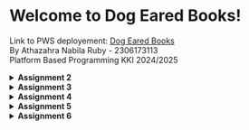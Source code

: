 # Welcome to Dog Eared Books!
Link to PWS deployement: [Dog Eared Books](http://athazahra-nabila-dogearedbooks.pbp.cs.ui.ac.id/)  
By Athazahra Nabila Ruby - 2306173113  
Platform Based Programming KKI 2024/2025

<details>
<Summary><b>Assignment 2</b></summary>

## Step-by-Step Project Implementation
A breakdown of what I did to execute this project:
### Creating the Django project
1. I made a new directory "dog-eared-books" to store the contents of this project
2. I installed a virtual inviroment in the "book_store" directory by running this command on the terminal:
    ```
   python3 -m venv env
   ```
3. Then I activated it with the command:
    ```
   source env/bin/activate
   ```
4. I created the file "requirement.txt" and edited it by using VS Code to add the required the dependencies:
   ```
   django
   gunicorn
   whitenoise
   psycopg2-binary
   requests
   urllib3
   ```
5. Then I installed the dependencies with the command:
    ```
    pip install -r requirements.txt
    ```
6. I created a new Django project named "book_store" with the command 
    ```
    django-admin startproject book_store .
    ```
7. After the project was installed, I added "localhost" and "127.0.0.1" to the ALLOWED_HOSTS in the settings.py file.

### Creating an application with the name main in the project.
8. I created a new application named main with the command:
    ```
    python manage.py startapp main
    ```
9. After the main application was installed, I added 'main' to the INSTALLED_APPS list in the settings.py file to signify the presence of the main application.

### Creating a Template
10. To create a template, I created a templates directory (within the main directory) and added a main.html file that would serve as the template.
11. I filled the template with the necessary components (application name, name, class)

### Creating Models
12. I added a model in the models.py file called Product, which has the necessary attributes name, price, and description, and i also added other attributes that relate to my shop, namely release_date and genre.
13. I then performed migrations to apply my model with the commands:
    ```
    python3 manage.py makemigrations
    python3 manage.py migrate
    ```

### Connecting View with Template
14. I filled the views.py file with a function called show_main that will "send" data to the template if a request is made from the template, which includes app_name, name, and class.

### Configuring URLs
15. I created a urls.py file in the main application and added the following code to configure the routing in the application:
    ```
    from django.urls import path
    from main.views import show_main

    app_name = 'main'

    urlpatterns = [
        path('', show_main, name='show_main'),
    ]
    ```
16. Then, I edited the urls.py in the book_store project for overall project with:
    ```
    from django.urls import path, include

    urlpatterns = [
        path('', include('main.urls')),
    ]
    ```

### Git and PWS Deployment
17. I created a new repository on GitHub and connected it to the local repository by runnning git init.
18. After the connection was established, I performed add, commit, and push actions to the remote GitHub repository.
19. To deploy to PWS, I created a new project titled 'dogearedbooks' on the PWS website then added my PWS deployement URL to the ALLOWED_HOSTS list in settings.py.
20. Finally, I connected the repository to PWS and pushed it to the PWS repository for deployment.
21. I'm finished!


## Diagram
![Diagram](images/pbp_diagram.jpg)

## The use of git in software development
Git is a version control system that helps developers track changes in their codebase, making it easier to manage and collaborate on projects. It allows multiple developers to work on the same project simultaneously, supports branching and merging, and provides a history of all changes, enabling easy rollback to previous versions if needed.


## Why Django?
I believe that one of the reasons Django was chosen is because it uses Python, a language we have been studying since the first semester. This allows students to focus directly on platform-based programming concepts without having to learn a new syntax, as they are already familiar with Python.

## Why are Django Models Called ORMs?
Django models are called ORMs (Object Relational Mapping) because of their nature of directly converting data into tables. As a result, developers don't need to interact directly with data tables like in SQL but can create and access data directly from the model.

</details>

<details>
<Summary><b>Assignment 3</b></summary>

## Step-by-Step Project Implementation

### Setting up template
1. Firstly, I created a new templates folder in the root directory and added base.html that functions as a base view to ensure a consistent design throughout the website and minimize code duplication.
2. To adjust to the changes, I added BASE_DIR / 'templates' in settings.py to the DjangoTemplates DIR field.
3. Then I adjusted my main.html file to use base.html as the main template.

### Creating an input form
4. First, I added an UUID to correctly identify each book and did a model migration.
```
class BookEntry(modelsModel):
    ...
   id = models.UUIDField(primary_key = True, default=uuid.uuid4, editable=False)
   ...
``` 
5. Then, I created the file forms.py which is used to create the structure of the form that can accept entries or new item data. It contains:
```
from django.forms import ModelForm
from main.models import BookEntry

class BookEntryForm(ModelForm):
    class Meta:
        model = BookEntry
        fields = ["title", "author", "price", "genre", "summary"]
```
6. On views.py, I imported redirect and created a new function which implemented the form and validates the inputs.
```
def create_book_entry(request):
    form = BookEntryForm(request.POST or None)

    if form.is_valid() and request.method == "POST":
        form.save()
        return redirect('main:show_main')

    context = {'form': form}
    return render(request, "create_book_entry.html", context)
```
7. I modified the show_main function so that it stores all of the entries.
```
def show_main(request):
    book_entries = BookEntry.objects.all()

    context = {
        'application_name': 'dog-eared-books',
        'class': 'PBP KKI',
        'name': 'Athazahra Nabila Ruby',
        'book_entries': book_entries
    }

    return render(request, "main.html", context)
```
8. I then imported the create_book_entry function to urls.py and implemented its URL routing by adding:
```
urlpatterns = [
   ...
   path('create-book-entry', create_book_entry, name='create_book_entry')
]
```
9. I created create_book_entry.html to add a HTML page on submitting the entries, it contains:
```
{% extends 'base.html' %} 
{% block content %}
<h1>Add New Book Entry</h1>

<form method="POST">
  {% csrf_token %}
  <table>
    {{ form.as_table }}
    <tr>
      <td></td>
      <td>
        <input type="submit" value="Add Book Entry" />
      </td>
    </tr>
  </table>
</form>

{% endblock %}
```
10. Then I modified my main.html to add a button that redirects to the entry submission and displays said entries as a table:
```
...
{% if not book_entries %}
<p>Sorry, there are no books available!</p>
{% else %}
<table>
  <tr>
    <th>Title</th>
    <th>Author</th>
    <th>Price</th>
    <th>Genre</th>
    <th>Summary</th>
  </tr>

  {% comment %} This is how to display book data
  {% endcomment %} 
  {% for book_entry in book_entries %}
  <tr>
    <td>{{book_entry.title}}</td>
    <td>{{book_entry.author}}</td>
    <td>{{book_entry.price}}</td>
    <td>{{book_entry.genre}}</td>
    <td>{{book_entry.summary}}</td>
  </tr>
  {% endfor %}
</table>
{% endif %}

<br />

<a href="{% url 'main:create_book_entry' %}">
  <button>Add New book Entry</button>
</a>
{% endblock content %}
```

### Adding views
11. I added 4 functions to views.py to access data in the form of XML, JSON, and both by IDs
```
def show_xml(request):
    data = BookEntry.objects.all()
    return HttpResponse(serializers.serialize("xml", data), content_type="application/xml")

def show_json(request):
    data = BookEntry.objects.all()
    return HttpResponse(serializers.serialize("json", data), content_type="application/json")

def show_xml_by_id(request, id):
    data = BookEntry.objects.filter(pk=id)
    return HttpResponse(serializers.serialize("xml", data), content_type="application/xml")

def show_json_by_id(request, id):
    data = BookEntry.objects.filter(pk=id)
    return HttpResponse(serializers.serialize("json", data), content_type="application/json")
```

### Creating URL routing to each view
12. I then imported those 4 functions to urls.py then implemented their URL routing by adding:
```
urlpatterns = [
    ...
    path('xml/', show_xml, name='show_xml'),
    path('json/', show_json, name='show_json'),
    path('xml/<str:id>/', show_xml_by_id, name='show_xml_by_id'),
    path('json/<str:id>/', show_json_by_id, name='show_json_by_id'),
]
```
13. Lastly, I deployed the changes I made to PWS and Github.
14. I'm done!

## Why do we need data delivery in implementing a platform?
In the process of implementing a platform, data delivery is important because it facilitates communication between clients, servers, and other systems. This process ensures that information can be sent quickly, securely, and efficiently. Without proper data delivery, the platform would feel slow and inefficient, which could reduce user interest.

## Which is better, XML or JSON? Why is JSON more popular than XML?
In my opinion, JSON is better and more popular than XML because JSON has a simpler structure and appearance, making it easier for humans to read. Moreover, JSON processing tends to be faster and more efficient for data exchange due to its lower complexity compared to XML.

## What is the usage of is_valid() in Django forms? Why do we need the method in forms?
The is_valid() method in Django forms is used to check the validity of the data entered. If the data entered meets the form's requirements (such as data type, data length), then is_valid() will return True, otherwise, it will return False. This method is needed because it verifies and ensures that the data to be entered into the database is correct. Additionally, this method simplifies management in case there are errors when the entered data is not valid.

## Why do we need csrf_token when creating a form in Django? What could happen if we did not use csrf_token on a Django form? How could this be leveraged by an attacker?
The csrf_token is important to protect web applications from Cross-Site Request Forgery (CSRF) attacks, where an attacker can trick an authenticated user into sending malicious requests to the server without their knowledge. Without a csrf_token, the server cannot differentiate between a legitimate request and a malicious one, allowing attackers to abuse the user’s session to perform unintended actions. Therefore, the csrf_token ensures that every request originates from a legitimate and secure source.

## Postman Screenshots
XML
![XML](images/pbp_xml.jpg)

XML by ID
![XMLID](images/pbp_xmlid.jpg)

JSON
![JSON](images/pbp_json.jpg)

SON by ID
![JSONID](images/pbp_jsonid.jpg)

</details>


<details>
<Summary><b>Assignment 4</b></summary>

## Step-by-Step Project Implementation

### Implement the register, login, and logout functions & using data from cookies
1. I first activated the virtual enviroment by running:
```
source env/bin/activate
```
2. In views.py, I imported:
- UserCreationForm to implement the register function
- AuthenticationForms, authenticate, and login to implement the login function
- logout to implement the logout functions 
- datetime, HttpResponseRedirect, and reverse to use cookies. 
I then added those three functions (register, login, logout) to the file:
```
def register(request):
    form = UserCreationForm()

    if request.method == "POST":
        form = UserCreationForm(request.POST)
        if form.is_valid():
            form.save()
            messages.success(request, 'Your account has been successfully created!')
            return redirect('main:login')
    context = {'form':form}
    return render(request, 'register.html', context)

def login_user(request):
   if request.method == 'POST':
      form = AuthenticationForm(data=request.POST)

      if form.is_valid():
        user = form.get_user()
        login(request, user)
        response = HttpResponseRedirect(reverse("main:show_main"))
        response.set_cookie('last_login', str(datetime.datetime.now()))
        return response

   else:
      form = AuthenticationForm(request)
   context = {'form': form}
   return render(request, 'login.html', context)

def logout_user(request):
    logout(request)
    response = HttpResponseRedirect(reverse('main:login'))
    response.delete_cookie('last_login')
    return response
```
3. To use cookies for the login, I modified show_main:
```
def show_main(request):
...
                'last_login': request.COOKIES['last_login'],
        }
        return render(request, "main.html", context)  
...
```

4. I created an HTML file called "register.html" to display the register page.
```
{% extends 'base.html' %} {% block meta %}
<title>Register</title>
{% endblock meta %} {% block content %}

<div class="login">
  <h1>Register</h1>

  <form method="POST">
    {% csrf_token %}
    <table>
      {{ form.as_table }}
      <tr>
        <td></td>
        <td><input type="submit" name="submit" value="Register" /></td>
      </tr>
    </table>
  </form>

  {% if messages %}
  <ul>
    {% for message in messages %}
    <li>{{ message }}</li>
    {% endfor %}
  </ul>
  {% endif %}
</div>

{% endblock content %}
```
5. I created an HTML file called "login.html" to display the login page.
```
{% extends 'base.html' %}

{% block meta %}
<title>Login</title>
{% endblock meta %}

{% block content %}
<div class="login">
  <h1>Login</h1>

  <form method="POST" action="">
    {% csrf_token %}
    <table>
      {{ form.as_table }}
      <tr>
        <td></td>
        <td><input class="btn login_btn" type="submit" value="Login" /></td>
      </tr>
    </table>
  </form>

  {% if messages %}
  <ul>
    {% for message in messages %}
    <li>{{ message }}</li>
    {% endfor %}
  </ul>
  {% endif %} Don't have an account yet?
  <a href="{% url 'main:register' %}">Register Now</a>
</div>

{% endblock content %}
```
6. I also created a "logout" button and displayed the last login data on the main page by adding this to main.html:
```
<a href="{% url 'main:logout' %}">
  <button>Logout</button>
</a>

<h5>Last login session: {{ last_login }}</h5>
```
7. Next, I performed URL routing by importing the register, login, and logout functions to urls.py then added these paths to urlpatterns:
```
path('register/', register, name='register'),
path('login/', login_user, name='login'),
path('logout/', logout_user, name='logout'),
```
8. To force users to login before accessing the site, I imported login_required to views.py then added the restriction to the show_main function:
```
@login_required(login_url='/login')
```

### Make two user accounts with three dummy data each
9. I created two acounts on my page, namely "voicemail337" and "dogears" and I added some book entries.  
voicemail337:
![voicemail337](images/voicemail337.jpg)
dogears:
![dogears](images/dogears.jpg)

### Connect the models Product (BookEntry) and User
10. In models.py, I imported User then modified my BookEntry class by adding:
```
user = models.ForeignKey(User, on_delete=models.CASCADE)
```
11. In views.py, I modified show_main so that only authorized users can view their Product models. I also modified create_book_entry to modify the user field before saving it to the database
```
def show_main(request):
    book_entries = BookEntry.objects.filter(user=request.user)

    context = {
        ...
        'name': request.user.username,
        ...
    }

def create_book_entry(request):
    form = BookEntryForm(request.POST or None)

    if form.is_valid() and request.method == "POST":
        book_entry = form.save(commit=False)
        book_entry.user = request.user
        book_entry.save()
        return redirect('main:show_main')

    context = {'form': form}
    return render(request, "create_book_entry.html", context)
```
12. Lastly, I did model migrations by running
```
python manage.py makemigrations
python manage.py migrate
```

## What is the difference between HttpResponseRedirect() and redirect()?
The difference between HttpResponseRedirect() and redirect() lies in how they are used to perform URL redirects and the level of control they offer.

- HttpResponseRedirect(): Returns an HTTP 302 response to redirect to a specified URL. It’s useful when you need more control over the response before returning it, such as redirecting to an external site.
- redirect(): Internally uses HttpResponseRedirect(). It is more practical and flexible because it can accept different types of parameters, such as URLs, named URL patterns, or model instances.

In short, redirect() is simpler and more flexible, making it easier to use for various scenarios. HttpResponseRedirect(), on the other hand, is better when more control over the response is needed.

## How the BookEntry model is linked with User
The BookEntry model is linked to the User model through a foreign key (on models.py):
```
class BookEntry(models.Model):
    user = models.ForeignKey(User, on_delete=models.CASCADE)
```
When a BookEntry is created using the create_book_entry function (on views.py), it is linked to the corresponding User.
```
def create_book_entry(request):
    form = BookEntryForm(request.POST or None)

    if form.is_valid() and request.method == "POST":
        book_entry = form.save(commit=False)
        book_entry.user = request.user
```

## What is the difference between authentication and authorization, and what happens when a user logs in?
Authentication is the process of verifying a user's identity to ensure they are who they claim to be. For example, entering a username, password, or OTP during login. In Django, authentication is handled by the authenticate() and login() functions. 

Authorization is about determining what actions or resources a user is allowed to access after they have been authenticated. In Django, authorization is managed using permissions and groups, and decorators like @login_required and @permission_required help control access to views.

When a user logs in:
1. Provide Credentials: User submits username and password
2. Authentication: The system verifies if the credentials match stored data using Django's authenticate() function
3. Session Creation: If authenticated, Django creates a session for the user, storing the session ID as a cookie in the browser
4. Authorization: The system checks the user's permissions and roles to determine accessible resources
5. Redirect: If successful, the user is redirected to a target page

## How does Django remember logged-in users? Explain other uses of cookies and whether all cookies are safe to use.
Django remembers logged-in users through sessions stored in cookies. When a user logs in, Django creates a session, stores the session data on the server, and assigns a unique session ID to the user. This session ID is sent to the user's browser as a cookie called sessionid. Every time the user makes a new request, the browser sends the sessionid cookie back to the server, allowing Django to identify the user.

Cookies can also be used for storing user preferences, tracking, shopping carts in e-commerce, and security tokens. However, not all cookies are safe to use. There are key concerns regarding their security and privacy. Cookies can be vulnerable to attacks such as Cross-Site Scripting (XSS) and Cross-Site Request Forgery (CSRF) if they are not properly managed. Additionally, tracking cookies can raise significant privacy issues, as they often collect data on user behavior without explicit consent.
</details>

<details>
<Summary><b>Assignment 5</b></summary>

## Step-by-Step Project Implementation

### Implement functions to delete and edit products.
1. Firstly, I imported the Tailwind CDN on base.html by addding:
```html
<script src="https://cdn.tailwindcss.com">
</script>
```

2. I imported 'reverse' then created an edit and delete function on views.py
```py
def edit_book(request, id):
    book = BookEntry.objects.get(pk = id)

    form = BookEntryForm(request.POST or None, instance=book)

    if form.is_valid() and request.method == "POST":
        # Save form and return to home page
        form.save()
        return HttpResponseRedirect(reverse('main:show_main'))

    context = {'form': form}
    return render(request, "edit_book.html", context)

def delete_book(request, id):
    # Get book based on id
    book = BookEntry.objects.get(pk = id)
    # Delete book
    book.delete()
    # Return to home page
    return HttpResponseRedirect(reverse('main:show_main'))
```
3. I then created an html file called "edit_book.html" as the editing page
4. To perform URL routing, I imported the edit and delete functions to urls.py then added these paths:
```py
urlpatterns = [
...
        path('edit-product/<uuid:id>', edit_book, name='edit_book'),
        path('delete/<uuid:id>', delete_book, name='delete_book')
]
```
5. I modified main.html to create an edit and delete button by adding:
```html
<td>
        <a href="{% url 'main:edit_book' book_entry.pk %}">
            <button>
                Edit
            </button>
        </a>
    </td>
    <td>
        <a href="{% url 'main:delete_book' book_entry.pk %}">
            <button>
                Delete
            </button>
        </a>
    </td>
```
### Customize the design of the HTML templates
For all my customizations, I followed a color pallete: green-900, white, and black with B&W photos as the backgrounds.  
6. I first created a 'global.css' file on static/css to manage the general appearance of the website, I also added images that I want to add to the website to static/image
```css
.form-style form input, form textarea, form select {
    width: 100%;
    padding: 0.5rem;
    border: 2px solid #bcbcbc;
    border-radius: 0.375rem;
}
.form-style form input:focus, form textarea:focus, form select:focus {
    outline: none;
    border-color: #092b06;
    box-shadow: 0 0 0 3px #092b06;
}
@keyframes shine {
    0% { background-position: -200% 0; }
    100% { background-position: 200% 0; }
}
.animate-shine {
    background: linear-gradient(120deg, rgba(255, 255, 255, 0.3), rgba(255, 255, 255, 0.1) 50%, rgba(255, 255, 255, 0.3));
    background-size: 200% 100%;
    animation: shine 3s infinite;
}
```
#### Customize the login, register, and add product pages
7. I customized those pages by modifying these files:  
'login.html'
```html
{% extends 'base.html' %}
{% load static %}

{% block meta %}
<title>Login</title>
{% endblock meta %}

{% block content %}
<div class="min-h-screen flex items-center justify-center bg-[url('{% static "image/aeon13.webp" %}')] bg-cover bg-center bg-fixed flex flex-col">
  <div class="max-w-md w-full space-y-8">
    <div>
      <h2 class="mt-6 text-center text-white text-3xl font-extrabold text-gray-900">
        Login to your account
      </h2>
    </div>
    <form class="mt-8 space-y-6" method="POST" action="">
      {% csrf_token %}
      <input type="hidden" name="remember" value="true">
      <div class="rounded-md shadow-sm -space-y-px">
        <div>
          <label for="username" class="sr-only">Username</label>
          <input id="username" name="username" type="text" required class="appearance-none rounded-none relative block w-full px-3 py-2 border border-gray-300 placeholder-gray-500 text-gray-900 rounded-t-md focus:outline-none focus:ring-green-900 focus:border-green-900 focus:z-10 sm:text-sm" placeholder="Username">
        </div>
        <div>
          <label for="password" class="sr-only">Password</label>
          <input id="password" name="password" type="password" required class="appearance-none rounded-none relative block w-full px-3 py-2 border border-gray-300 placeholder-gray-500 text-gray-900 rounded-b-md focus:outline-none focus:ring-green-900 focus:border-green-900 focus:z-10 sm:text-sm" placeholder="Password">
        </div>
      </div>

      <div>
        <button type="submit" class="group relative w-full flex justify-center py-2 px-4 border border-transparent text-sm font-medium rounded-md text-white bg-green-900 hover:bg-green-900 focus:outline-none focus:ring-2 focus:ring-offset-2 focus:ring-green-900">
          Sign in
        </button>
      </div>
    </form>

    {% if messages %}
    <div class="mt-4">
      {% for message in messages %}
      {% if message.tags == "success" %}
            <div class="bg-green-100 border border-green-400 text-green-700 px-4 py-3 rounded relative" role="alert">
                <span class="block sm:inline">{{ message }}</span>
            </div>
        {% elif message.tags == "error" %}
            <div class="bg-red-100 border border-red-400 text-red-700 px-4 py-3 rounded relative" role="alert">
                <span class="block sm:inline">{{ message }}</span>
            </div>
        {% else %}
            <div class="bg-blue-100 border border-blue-400 text-blue-700 px-4 py-3 rounded relative" role="alert">
                <span class="block sm:inline">{{ message }}</span>
            </div>
        {% endif %}
      {% endfor %}
    </div>
    {% endif %}

    <div class="text-center mt-4">
      <p class="text-sm text-white">
        Don't have an account yet?
        <a href="{% url 'main:register' %}" class="font-medium text-green-700 hover:text-green-900">
          Register Now
        </a>
      </p>
    </div>
  </div>
</div>
{% endblock content %}
```
'register.html'
```html
{% extends 'base.html' %}
{% load static %}

{% block meta %}
<title>Register</title>
{% endblock meta %}

{% block content %}
<div class="min-h-screen flex items-center justify-center bg-[url('{% static "image/aeon9.webp" %}')] bg-cover bg-center bg-fixed flex flex-col">

  <div class="max-w-md w-full space-y-8 form-style">
    <div>
      <h2 class="mt-6 text-center text-3xl font-extrabold text-green-900">
        Create your account
      </h2>
    </div>
    <form class="mt-8 space-y-6" method="POST">
      {% csrf_token %}
      <input type="hidden" name="remember" value="true">
      <div class="rounded-md shadow-sm -space-y-px">
        {% for field in form %}
          <div class="{% if not forloop.first %}mt-4{% endif %}">
            <label for="{{ field.id_for_label }}" class="mb-2 font-semibold text-white">
              {{ field.label }}
            </label>
            <div class="relative">
              {{ field }}
              <div class="absolute inset-y-0 right-0 pr-3 flex items-center pointer-events-none">
                {% if field.errors %}
                  <svg class="h-5 w-5 text-red-500" fill="currentColor" viewBox="0 0 20 20">
                    <path fill-rule="evenodd" d="M18 10a8 8 0 11-16 0 8 8 0 0116 0zm-7 4a1 1 0 11-2 0 1 1 0 012 0zm-1-9a1 1 0 00-1 1v4a1 1 0 102 0V6a1 1 0 00-1-1z" clip-rule="evenodd" />
                  </svg>
                {% endif %}
              </div>
            </div>
            {% if field.errors %}
              {% for error in field.errors %}
                <p class="mt-1 text-sm text-red-600">{{ error }}</p>
              {% endfor %}
            {% endif %}
          </div>
        {% endfor %}
      </div>

      <div>
        <button type="submit" class="group relative w-full flex justify-center py-2 px-4 border border-transparent text-sm font-medium rounded-md text-white bg-green-800 hover:bg-green-900 focus:outline-none focus:ring-2 focus:ring-offset-2 focus:ring-indigo-500">
          Register
        </button>
      </div>
    </form>

    {% if messages %}
    <div class="mt-4">
      {% for message in messages %}
      <div class="bg-red-100 border border-red-400 text-red-700 px-4 py-3 rounded relative" role="alert">
        <span class="block sm:inline">{{ message }}</span>
      </div>
      {% endfor %}
    </div>
    {% endif %}

    <div class="text-center mt-4">
      <p class="text-sm text-black">
        Already have an account?
        <a href="{% url 'main:login' %}" class="font-medium text-green-700 hover:text-green-900">
          Login here
        </a>
      </p>
    </div>
  </div>
</div>
{% endblock content %}
```
'create_book_entry.html'
```html
{% extends 'base.html' %}
{% load static %}
{% block meta %}
<title>Create Book</title>
{% endblock meta %}

{% block content %}
{% include 'navbar.html' %}

<div class="min-h-screen bg-[url('{% static "image/aeon7.webp" %}')] bg-cover bg-center bg-fixed flex flex-col">
  <div class="container mx-auto px-4 py-8 mt-16 max-w-xl">
    <h1 class="text-3xl font-bold text-center mb-8 text-green-900">Create Book Entry</h1>
  
    <div class="bg-white shadow-md rounded-lg p-6 form-style">
      <form method="POST" class="space-y-6">
        {% csrf_token %}
        {% for field in form %}
          <div class="flex flex-col">
            <label for="{{ field.id_for_label }}" class="mb-2 font-semibold text-green-900">
              {{ field.label }}
            </label>
            <div class="w-full">
              {{ field }}
            </div>
            {% if field.help_text %}
              <p class="mt-1 text-sm text-green-900">{{ field.help_text }}</p>
            {% endif %}
            {% for error in field.errors %}
              <p class="mt-1 text-sm text-red-600">{{ error }}</p>
            {% endfor %}
          </div>
        {% endfor %}
        <div class="flex justify-center mt-6">
          <button type="submit" class="bg-green-900 text-white font-semibold px-6 py-3 rounded-lg hover:bg-greeen-700 transition duration-300 ease-in-out w-full">
            Create Book Entry
          </button>
        </div>
      </form>
    </div>
  </div>
</div>

{% endblock %}
```

#### For each product card, create two buttons to edit and delete the product
9. I customized my cards so that it resembles a book then added those two buttons by modifying 'card_book.html'
```html
<div class="relative w-64 h-80 bg-white shadow-lg rounded-lg mb-2 border-2 border-gray-300 overflow-hidden flex transform hover:scale-105 hover:shadow-2xl transition-all duration-300">
    <!-- left side -->
    <div class="w-1/5 bg-green-900 text-white p-4 flex flex-col justify-center rounded-l-lg">
    </div>
  
    <!-- right side -->
    <div class="p-4 flex-1 bg-gray-50 rounded-r-lg flex flex-col">
      <!-- book title -->
      <h3 class="font-bold text-xl text-gray-800 mb-1">{{ book_entry.title }}</h3>
      <!-- book author -->
      <p class="text-gray-600 italic mb-2">by {{ book_entry.author }}</p>
      <!-- book genre -->
      <p class="text-green-700 font-semibold mb-1">Genre: {{ book_entry.genre }}</p>
      <!-- book price -->
      <p class="text-green-600 font-bold mb-3">Price: ${{ book_entry.price }}</p>
      
      <!-- book summary -->
      <p class="text-gray-700 flex-grow overflow-scroll whitespace-normal text-sm">
        {{ book_entry.summary }}
      </p>
  
      <!-- edit and delete buttons  -->
      <div class="flex justify-end space-x-2 mt-2">
        <a href="{% url 'main:edit_book' book_entry.pk %}" class="bg-red-700 hover:bg-yellow-600 text-white rounded-full p-2 transition duration-300 shadow-md">
          <svg xmlns="http://www.w3.org/2000/svg" class="h-6 w-6" fill="none" viewBox="0 0 24 24" stroke="currentColor">
            <path d="M13.586 3.586a2 2 0 112.828 2.828l-.793.793-2.828-2.828.793-.793zM11.379 5.793L3 14.172V17h2.828l8.38-8.379-2.83-2.828z" />
          </svg>
        </a>
        <a href="{% url 'main:delete_book' book_entry.pk %}" class="bg-red-800 hover:bg-red-600 text-white rounded-full p-2 transition duration-300 shadow-md">
          <svg xmlns="http://www.w3.org/2000/svg" class="h-6 w-6" fill="none" viewBox="0 0 24 24" stroke="currentColor">
            <path fill-rule="evenodd" d="M9 2a1 1 0 00-.894.553L7.382 4H4a1 1 0 000 2v10a2 2 0 002 2h8a2 2 0 002-2V6a1 1 0 100-2h-3.382l-.724-1.447A1 1 0 0011 2H9zM7 8a1 1 0 012 0v6a1 1 0 11-2 0V8zm5-1a1 1 0 00-1 1v6a1 1 0 102 0V8a1 1 0 00-1-1z" clip-rule="evenodd" />
          </svg>
        </a>
      </div>
    </div>
  </div>
```

#### Create a navigation bar
10. Created 'navbar.html' on /templates which consists of:
```html
<nav class="bg-green-900 shadow-lg fixed top-0 left-0 z-40 w-screen">
    <div class="max-w-7xl mx-auto px-4 sm:px-6 lg:px-8">
      <div class="flex items-center justify-between h-16">
        <div class="flex items-center">
          <h1 class="text-2xl font-bold text-center text-white">Dog Eared Books</h1>
        </div>
        <div class="hidden md:flex items-center">
          {% if user.is_authenticated %}
            <span class="text-gray-300 mr-4">Welcome, {{ user.username }}</span>
            <a href="{% url 'main:logout' %}" class="text-center bg-black hover:bg-black text-white font-bold py-2 px-4 rounded transition duration-300">
              Logout
            </a>
          {% else %}
            <a href="{% url 'main:login' %}" class="text-center bg-blue-500 hover:bg-blue-600 text-white font-bold py-2 px-4 rounded transition duration-300 mr-2">
              Login
            </a>
            <a href="{% url 'main:register' %}" class="text-center bg-green-500 hover:bg-green-600 text-white font-bold py-2 px-4 rounded transition duration-300">
              Register
            </a>
          {% endif %}
        </div>
        <div class="md:hidden flex items-center">
          <button class="mobile-menu-button">
            <svg class="w-6 h-6 text-white" fill="none" stroke-linecap="round" stroke-linejoin="round" stroke-width="2" viewBox="0 0 24 24" stroke="currentColor">
              <path d="M4 6h16M4 12h16M4 18h16"></path>
            </svg>
          </button>
        </div>
      </div>
    </div>
    <!-- Mobile menu -->
    <div class="mobile-menu hidden md:hidden  px-4 w-full md:max-w-full">
      <div class="pt-2 pb-3 space-y-1 mx-auto">
        {% if user.is_authenticated %}
          <span class="block text-gray-300 px-3 py-2">Welcome, {{ user.username }}</span>
          <a href="{% url 'main:logout' %}" class="block text-center bg-black hover:bg-black text-white font-bold py-2 px-4 rounded transition duration-300">
            Logout
          </a>
        {% else %}
          <a href="{% url 'main:login' %}" class="block text-center bg-blue-500 hover:bg-blue-600 text-white font-bold py-2 px-4 rounded transition duration-300 mb-2">
            Login
          </a>
          <a href="{% url 'main:register' %}" class="block text-center bg-green-500 hover:bg-green-600 text-white font-bold py-2 px-4 rounded transition duration-300">
            Register
          </a>
        {% endif %}
      </div>
    </div>
    <script>
      const btn = document.querySelector("button.mobile-menu-button");
      const menu = document.querySelector(".mobile-menu");
    
      btn.addEventListener("click", () => {
        menu.classList.toggle("hidden");
      });
    </script>
  </nav>
```

### Finishing
11. In 'settings.py', I added the WhiteNoise middleware so that Django can automatically manage static files, and I also configured STATIC_ROOT, STATICFILES_DIRS, and STATIC_URL
```py
MIDDLEWARE = [
    ...
    'whitenoise.middleware.WhiteNoiseMiddleware'
    ...
]
...
STATIC_URL = '/static/'
if DEBUG:
    STATICFILES_DIRS = [
        BASE_DIR / 'static' 
    ]
else:
    STATIC_ROOT = BASE_DIR / 'static' 
...
```

## Explain the priority order of CSS selectors for an HTML element
The order:
1. Inline styles
2. IDs (#id)
3. Classes (.class)
4. Element selectors (div, p, etc.)

More specific selectors take precedence, and if specificity is equal, the order of appearance in the CSS (cascade) applies. Important (!important) overrides all other rules, regardless of specificity.

## Why does responsive design become an important concept in web application development? Give examples of applications that have and have not implemented responsive design!
Responsive design is crucial in web development to ensure a website looks and functions well on different devices and screen sizes. It uses flexible layouts, media queries, and relative units to adapt to various resolutions. For example, websites like Amazon or Airbnb are responsive and adjust smoothly across devices, while older sites or poorly maintained applications may not scale well, making them difficult to use on mobile devices.

## Explain the differences between margin, border, and padding, and how to implement these three things!
These are CSS properties used to control space around and inside elements. Margin is the space outside the element, border is the line around the element's box, and padding is the space inside the element between the content and the border. 

You can implement them using properties like:
```
{
  margin: 10px;, 
  border: 2px solid black;, 
  padding: 5px;, 
}
```

## Explain the concepts of flex box and grid layout along with their uses!
Flexbox: a one-dimensional layout system (either horizontal or vertical) used to distribute space between items in a container, making it ideal for aligning items in rows or columns. 

Grid: a two-dimensional layout system that allows for more complex layouts by defining rows and columns. 

Flexbox is great for simple alignment and responsiveness, while Grid excels at creating more structured, grid-like layouts.
</details>


<details>
<Summary><b>Assignment 6</b></summary>

## Step-by-Step Project Implementation
### Modify the codes in data cards to able to use AJAX GET
1. In main.html, I added an asynchronous function that fetches the data using show_json.
```js
async function getBookEntries(){
      return fetch("{% url 'main:show_json' %}").then((res) => res.json())
  }
```

### Retrieve data using AJAX GET.
2. In views.py, I modified my "show_json" function to retrieve the data
```py
def show_json(request):
  data = BookEntry.objects.filter(user=request.user)
  ...
```

### Create a button that opens a modal with a form for adding a book entry.
3. In main.html, I created a button that redirects you to the modal
```html
<button data-modal-target="crudModal" data-modal-toggle="crudModal" class="btn bg-green-900 hover:bg-green-700 text-white font-bold py-2 px-4 rounded-lg transition duration-300 ease-in-out transform hover:-translate-y-1 hover:scale-105" onclick="showModal();">
  New Book Entry by AJAX
</button>
```

### Create a new views function to add a new book entry to the database.
4. In views.py, I imported csrf_exempt and require_POST and implemented it on a new function 'add_book_entry_ajax'. I also imported "strip_tags" to sanitize the entries:
```py
@csrf_exempt
@require_POST
def add_book_entry_ajax(request):
    title = strip_tags(request.POST.get("title"))
    author = strip_tags(request.POST.get("author"))
    price = request.POST.get("price")
    genre = strip_tags(request.POST.get("genre"))
    summary = strip_tags(request.POST.get("summmary"))
    user = request.user

    new_book = BookEntry(
        title=title, 
        author=author,
        price=price,
        genre=genre,
        summary=summary,
        user=user
    )
    new_book.save()

    return HttpResponse(b"CREATED", status=201)
```

### Create a /create-ajax/ path that routes to the new view function you created.
5. In urls.py, I imported the previously made add_book_entry_ajax function and performed URL routing by adding:
```py
urlpatterns = [
    ...
    path('create-book-entry-ajax', add_book_entry_ajax, name='add_book_entry_ajax'),
]
```

### Connect the form you created inside the modal to the /create-ajax/ path.
6. In main.html, I created a new function called addBookEntry that uses the previously routed "add_book_entry_ajax" function:
```js
function addBookEntry() {
    fetch("{% url 'main:add_book_entry_ajax' %}", {
      method: "POST",
      body: new FormData(document.querySelector('#bookEntryForm')),
    })
    .then(response => refreshBookEntries())

    document.getElementById("bookEntryForm").reset(); 
    document.querySelector("[data-modal-toggle='crudModal']").click();

    return false;
  }
```

### Perform asynchronous refresh on the main page to display the latest item list without reloading the entire main page.
7. In main.hmtl, I created a new asynchronous function called refreshBookEntries that will reload the books container when new books are added without having to reload the whole page:
```js
async function refreshBookEntries() {
    document.getElementById("book_entry_cards").innerHTML = "";
    document.getElementById("book_entry_cards").className = "";
    const bookEntries = await getBookEntries();
    let htmlString = "";
    let classNameString = "";

    if (bookEntries.length === 0) {
      classNameString = "flex flex-col items-center justify-center min-h-[24rem] p-6";
      htmlString = `
        <div class="flex flex-col items-center justify-center min-h-[24rem] p-6">
          <img src="{% static 'image/very-sad.png' %}" alt="Sad face" class="w-32 h-32 mb-4"/>
          <p class="text-center text-gray-600 mt-4">No book data available yet.</p>
        </div>
      `;
    } else {
      classNameString = "flex flex-wrap gap-7 w-full";
      bookEntries.forEach((item) => {
        const title = DOMPurify.sanitize(item.fields.title);
        const author = DOMPurify.sanitize(item.fields.author);
        const genre = DOMPurify.sanitize(item.fields.genre);
        const price = DOMPurify.sanitize(item.fields.price);
        const summary = DOMPurify.sanitize(item.fields.summary);

        htmlString += `
          <div class="relative w-64 h-80 bg-white shadow-lg rounded-lg mb-2 border-2 border-gray-300 overflow-hidden flex transform hover:scale-105 hover:shadow-2xl transition-all duration-300">
            <!-- left side -->
            <div class="w-1/5 bg-green-900 text-white p-4 flex flex-col justify-center rounded-l-lg"></div>
            
            <!-- right side -->
            <div class="p-4 flex-1 bg-gray-50 rounded-r-lg flex flex-col">
              <!-- book title -->
              <h3 class="font-bold text-xl text-gray-800 mb-1">${title}</h3>
              <!-- book author -->
              <p class="text-gray-600 italic mb-2">by ${author}</p>
              <!-- book genre -->
              <p class="text-green-700 font-semibold mb-1">Genre: ${genre}</p>
              <!-- book price -->
              <p class="text-green-600 font-bold mb-3">Price: $${price}</p>
              <!-- book summary -->
              <p class="text-gray-700 flex-grow overflow-scroll whitespace-normal text-sm">
                ${summary}
              </p>
              <!-- edit and delete buttons -->
              <div class="flex justify-end space-x-2 mt-2">
                <a href="/edit-book/${item.pk}" class="bg-red-700 hover:bg-red-500 text-white rounded-full p-2 transition duration-300 shadow-md">
                  <svg xmlns="http://www.w3.org/2000/svg" class="h-6 w-6" fill="none" viewBox="0 0 24 24" stroke="currentColor">
                    <path d="M13.586 3.586a2 2 0 112.828 2.828l-.793.793-2.828-2.828.793-.793zM11.379 5.793L3 14.172V17h2.828l8.38-8.379-2.83-2.828z" />
                  </svg>
                </a>
                <a href="/delete/${item.pk}" class="bg-red-800 hover:bg-red-600 text-white rounded-full p-2 transition duration-300 shadow-md">
                  <svg xmlns="http://www.w3.org/2000/svg" class="h-6 w-6" fill="none" viewBox="0 0 24 24" stroke="currentColor">
                    <path fill-rule="evenodd" d="M9 2a1 1 0 00-.894.553L7.382 4H4a1 1 0 000 2v10a2 2 0 002 2h8a2 2 0 002-2V6a1 1 0 100-2h-3.382l-.724-1.447A1 1 0 0011 2H9zM7 8a1 1 012 0v6a1 1 11-2 0V8zm5-1a1 1 00-1 1v6a1 1 10 2 0V8a1 1 00-1-1z" clip-rule="evenodd" />
                  </svg>
                </a>
              </div>
            </div>
          </div>
        `;
      });
    }

    document.getElementById("book_entry_cards").className = classNameString;
    document.getElementById("book_entry_cards").innerHTML = htmlString;
  }
  
  refreshBookEntries();
```

## Benefits of using JavaScript in developing web applications
1. Interactivity: JavaScript allows developers to create dynamic and interactive user experiences (ex: form validation, dynamic content loading).
2. Asynchronous operations: With AJAX, JavaScript can make requests to the server without reloading the page, enhancing performance and user experience.
3. Cross-platform support: JavaScript runs in all modern browsers, making it a universal language for web applications.

## Why use await when we call fetch()! What would happen if we don't use await?
await ensures that the code waits for the fetch() promise to resolve before continuing. Without await, the code would continue executing before receiving the response, leading to potential errors when trying to use incomplete or unavailable data.

## Why use the csrf_exempt decorator on the view used for AJAX POST?
CSRF protection checks are enforced by default for security in Django. The csrf_exempt decorator disables this check for a specific view, typically needed when handling AJAX requests that may not include a CSRF token.

## Why can't the sanitization be done just in the front-end?
Front-end sanitization can be bypassed by attackers using tools like Postman or cURL. Back-end sanitization ensures that data is secure and trusted regardless of the source, preventing malicious input from reaching the database or application logic.

</details>